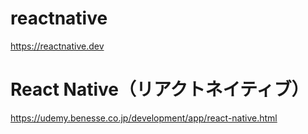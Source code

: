 
# reactnative
https://reactnative.dev


# React Native（リアクトネイティブ）
https://udemy.benesse.co.jp/development/app/react-native.html
